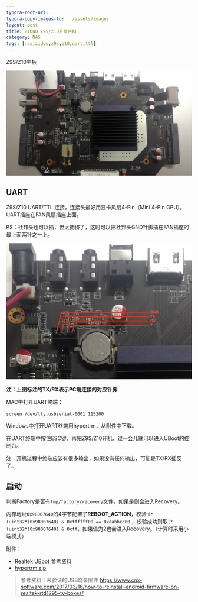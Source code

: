 ```yaml
---
typora-root-url: ..
typora-copy-images-to: ../assets/images
layout: post
title: ZIDOO Z9S/Z10开发资料
category: NAS
tags: [nas,zidoo,z9s,z10,uart,ttl]
---
```


Z9S/Z10主板

![Z9S主板](/assets/images/Z9S_Board.jpg)



## UART

Z9S/Z10 UART/TTL 连接，连接头最好用显卡风扇4-Pin（Mini 4-Pin GPU）。UART插座在FAN风扇插座上面。

PS：杜邦头也可以插，但太拥挤了，这时可以把杜邦头GND针脚插在FAN插座的最上面两针之一上。

![Z9S UART](/assets/images/Z9S_UART.jpg)

**注：上图标注的TX/RX表示PC端连接的对应针脚**

MAC中打开UART终端：

```shell
screen /dev/tty.usbserial-0001 115200
```

Windows中打开UART终端用hypertrm，从附件中下载。

在UART终端中按住ESC键，再把Z9S/Z10开机，过一会儿就可以进入UBoot的控制台。

注：开机过程中终端应该有很多输出，如果没有任何输出，可能是TX/RX插反了。



## 启动

判断Factory是否有`tmp/factory/recovery`文件，如果是则会进入Recovery。

内存地址`0x98007640`的4字节配置了**REBOOT_ACTION**，校验 `(*(uint32*)0x98007640) & 0xffffff00 == 0xaabbcc00` ，校验成功则取`(*(uint32*)0x98007640) & 0xff`，如果值为2也会进入Recovery。（计算时采用小端模式）





附件：

* [Realtek UBoot 参考资料](/assets/files/RTD1619_RTD129x_Bootcode.pdf)
* [hypertrm.zip](/assets/files/hypertrm.zip)



> 参考资料：未验证的USB烧录固件 https://www.cnx-software.com/2017/03/16/how-to-reinstall-android-firmware-on-realtek-rtd1295-tv-boxes/